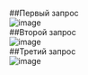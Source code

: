##Первый запрос <br/>
![image](https://user-images.githubusercontent.com/58917370/165915779-ca774e51-9b93-44be-add1-160e4fdada1a.png)
<br/>##Второй запрос <br/>
![image](https://user-images.githubusercontent.com/58917370/165916139-66b0ed8b-2976-4b5c-a634-0c2f9f803f54.png)
<br/>##Третий запрос <br/>
![image](https://user-images.githubusercontent.com/58917370/165916615-1883120e-b996-4e19-87e5-5dea516639bd.png)
